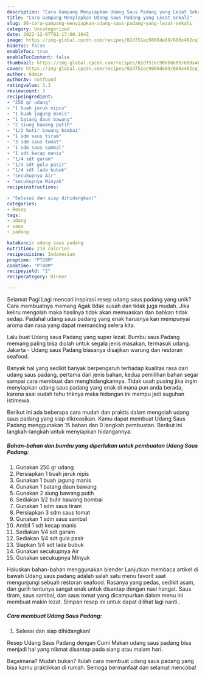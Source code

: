 ```yaml
---
description: "Cara Gampang Menyiapkan Udang Saus Padang yang Lezat Sekali"
title: "Cara Gampang Menyiapkan Udang Saus Padang yang Lezat Sekali"
slug: 86-cara-gampang-menyiapkan-udang-saus-padang-yang-lezat-sekali
category: Uncategorized
date: 2022-12-07T01:17:00.164Z
image: https://img-global.cpcdn.com/recipes/02d751ec9860de89/680x482cq70/udang-saus-padang-foto-resep-utama.jpg
hideToc: false
enableToc: true
enableTocContent: false
thumbnail: https://img-global.cpcdn.com/recipes/02d751ec9860de89/680x482cq70/udang-saus-padang-foto-resep-utama.jpg
cover: https://img-global.cpcdn.com/recipes/02d751ec9860de89/680x482cq70/udang-saus-padang-foto-resep-utama.jpg
author: Admin
authorAv: notfound
ratingvalue: 3.3
reviewcount: 3
recipeingredient:
- "250 gr udang"
- "1 buah jeruk nipis"
- "1 buah jagung manis"
- "1 batang daun bawang"
- "2 siung bawang putih"
- "1/2 butir bawang bombai"
- "1 sdm saus tiram"
- "3 sdm saus tomat"
- "1 sdm saus sambal"
- "1 sdt kecap manis"
- "1/4 sdt garam"
- "1/4 sdt gula pasir"
- "1/4 sdt lada bubuk"
- "secukupnya Air"
- "secukupnya Minyak"
recipeinstructions:

- "Selesai dan siap dihidangkan!"
categories:
- Resep
tags:
- udang
- saus
- padang

katakunci: udang saus padang 
nutrition: 218 calories
recipecuisine: Indonesian
preptime: "PT29M"
cooktime: "PT40M"
recipeyield: "2"
recipecategory: Dinner

---
```



Selamat Pagi Lagi mencari inspirasi resep udang saus padang yang unik? Cara membuatnya memang Agak tidak susah dan tidak juga mudah. Jika keliru mengolah maka hasilnya tidak akan memuaskan dan bahkan tidak sedap. Padahal udang saus padang yang enak harusnya kan mempunyai aroma dan rasa yang dapat memancing selera kita.


Lalu buat Udang saus Padang yang super lezat. Bumbu saus Padang memang paling bisa diolah untuk segala jenis masakan, termasuk udang. Jakarta - Udang saus Padang biasanya disajikan warung dan restoran seafood.

Banyak hal yang sedikit banyak berpengaruh terhadap kualitas rasa dari udang saus padang, pertama dari jenis bahan, kedua pemilihan bahan segar sampai cara membuat dan menghidangkannya. Tidak usah pusing jika ingin menyiapkan udang saus padang yang enak di mana pun anda berada, karena asal sudah tahu triknya maka hidangan ini mampu jadi suguhan istimewa.


Berikut ini ada beberapa cara mudah dan praktis dalam mengolah udang saus padang yang siap dikreasikan. Kamu dapat membuat Udang Saus Padang menggunakan 15 bahan dan 0 langkah pembuatan. Berikut ini langkah-langkah untuk menyiapkan hidangannya.

<!--inarticleads1-->

##### Bahan-bahan dan bumbu yang diperlukan untuk pembuatan Udang Saus Padang:

1. Gunakan 250 gr udang
1. Persiapkan 1 buah jeruk nipis
1. Gunakan 1 buah jagung manis
1. Gunakan 1 batang daun bawang
1. Gunakan 2 siung bawang putih
1. Sediakan 1/2 butir bawang bombai
1. Gunakan 1 sdm saus tiram
1. Persiapkan 3 sdm saus tomat
1. Gunakan 1 sdm saus sambal
1. Ambil 1 sdt kecap manis
1. Sediakan 1/4 sdt garam
1. Sediakan 1/4 sdt gula pasir
1. Siapkan 1/4 sdt lada bubuk
1. Gunakan secukupnya Air
1. Gunakan secukupnya Minyak


Haluskan bahan-bahan menggunakan blender Lanjutkan membaca artikel di bawah Udang saus padang adalah salah satu menu favorit saat mengunjungi sebuah restoran seafood. Rasanya yang pedas, sedikit asam, dan gurih tentunya sangat enak untuk disantap dengan nasi hangat. Saus tiram, saus sambal, dan saus tomat yang dicampurkan dalam menu ini membuat makin lezat. Simpan resep ini untuk dapat dilihat lagi nanti.. 

<!--inarticleads2-->

##### Cara membuat Udang Saus Padang:


1. Selesai dan siap dihidangkan!

Resep Udang Saus Padang dengan Cumi Makan udang saus padang bisa menjadi hal yang nikmat disantap pada siang atau malam hari. 

Bagaimana? Mudah bukan? Itulah cara membuat udang saus padang yang bisa kamu praktikkan di rumah. Semoga bermanfaat dan selamat mencoba!
